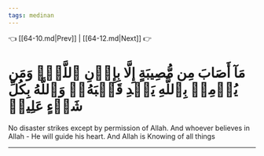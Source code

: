 ```yaml
---
tags: medinan
---
```


👈 [[64-10.md|Prev]] | [[64-12.md|Next]] 👉

# مَآ أَصَابَ مِن مُّصِيبَةٍ إِلَّا بِإِذۡنِ ٱللَّهِۗ وَمَن يُؤۡمِنۢ بِٱللَّهِ يَهۡدِ قَلۡبَهُۥۚ وَٱللَّهُ بِكُلِّ شَيۡءٍ عَلِيمٞ

No disaster strikes except by permission of Allah. And whoever believes in Allah - He will guide his heart. And Allah is Knowing of all things

---


